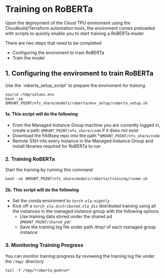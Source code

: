# Training on RoBERTa

Upon the deployment of the Cloud TPU enviroment using the Cloudbuild/Terraform automation tools, the enviroment comes preloaded with scripts to quickly enable you to start training a RoBERTa model

There are two steps that need to be completed 

- Configuring the enviroment to train RoBERTa 
- Train the model 

## 1. Configuring the enviroment to train RoBERTa 

Use the `roberta_setup_script' to prepare the enviroment for training 

```
source /tmp/values.env
bash -xe $MOUNT_POINT/nfs_share/models/roberta/env_setup/roberta_setup.sh
```

#### 1a. This script will do the following
- From the Managed Instance Group machine you are currently logged in, create a path `$MOUNT_POINT/nfs_share/code` if it does not exist 
- Download the FAIRseq repo into the path *`$MOUNT_POINT/nfs_share/code`
- Remote SSH into every instance in the Managed Instance Group and install libraries required for RoBERTa to run  

### 2. Training  RoBERTa 

Start the training by running this command 

```
bash -xe $MOUNT_POINT/nfs_share/models/roberta/training/runme.sh
```

#### 2b. This script will do the following
- Set the conda enviroment to *`torch-xla-nightly`*
- Kick off a *`torch_xla.distributed.xla_dis`* distributed training using all the instances in the managed instance group with the following options
    - Use training data stored under the shared pd *`$MOUNT_POINT/shared_pd/`*
    - Save the training log file under path /tmp/ of each managed group instance 


### 3. Monitoring Training Progress 

You can monitor training progress by reviweing the training log file under the *`/tmp/`* directory 

```
tail -f /tmp/*roberta-podrun*
````

